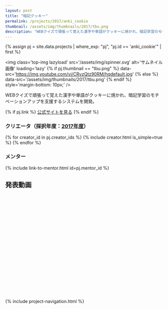 ```yaml
---
layout: post
title: "暗記クッキー"
permalink: /projects/2017/anki_cookie
thumbnail: /assets/img/thumbnails/2017/tbu.png
description: "WEBクイズで頑張って覚えた漢字や単語がクッキーに焼かれ、暗記学習のモチベーションアップを支援するシステムを開発。"
---
```


{% assign pj = site.data.projects | where_exp: "pj", "pj.id == 'anki_cookie'" | first %}

<img class='top-img lazyload' src='/assets/img/spinner.svg' alt='サムネイル画像' loading='lazy'
{% if pj.thumbnail == "tbu.png" %} data-src='https://img.youtube.com/vi/CRvzQtz90RM/hqdefault.jpg'
{% else %}                         data-src='/assets/img/thumbnails/2017/tbu.png'
{% endif %}                        style='margin-bottom: 10px;' />

WEBクイズで頑張って覚えた漢字や単語がクッキーに焼かれ、暗記学習のモチベーションアップを支援するシステムを開発。

{% if pj.link %}
<a href="{{ pj.link }}" target="_blank" class="button">公式サイトを見る</a>
{% endif %}

### クリエータ（採択年度：<a href='/projects/2017'>2017年度</a>）
<p>
{% for creator_id in pj.creator_ids %}
  {% include creator.html is_simple=true %}
{% endfor %}
</p>

### メンター
<p>{% include link-to-mentor.html id=pj.mentor_id %}</p>

## 発表動画
<div class="youtube">
  <iframe width="560" height="315" class="lazyload" data-src="https://www.youtube.com/embed/CRvzQtz90RM?rel=0" frameborder="0" allowfullscreen=""></iframe>
</div>

{% include project-navigation.html %}

